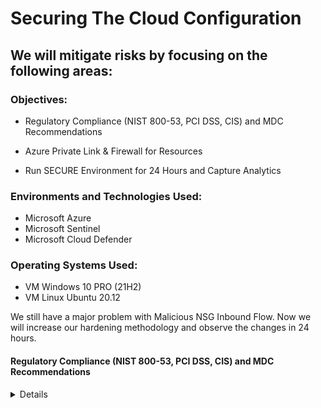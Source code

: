 # Securing The Cloud Configuration

## We will mitigate risks by focusing on the following areas: 

<div>

### Objectives: 

- Regulatory Compliance (NIST 800-53, PCI DSS, CIS) and MDC Recommendations

- Azure Private Link & Firewall for Resources

- Run SECURE Environment for 24 Hours and Capture Analytics

### Environments and Technologies Used:

- Microsoft Azure
- Microsoft Sentinel
- Microsoft Cloud Defender

### Operating Systems Used:

- VM Windows 10 PRO (21H2)
- VM Linux Ubuntu 20.12

We still have a major problem with  Malicious NSG Inbound Flow. Now we will increase our hardening methodology and observe the changes in 24 hours. 

#### Regulatory Compliance (NIST 800-53, PCI DSS, CIS) and MDC Recommendations 
<details close>

<div>

</summary>

Reminder: Check your Subscription’s Cost Analysis

#### Regulatory Compliance (NIST 800-53, PCI DSS, CIS) and MDC Recommendations

### Actions and Observations<b>

- Presently, the situation can be described as follows: 

<p align="center">
<img src="https://i.imgur.com/ovREihI.png" height="70%" width="70%" alt="Azure Free Account"/> 
</p>

- Navigate to the "Recommendations" section and strive to achieve a secure score of 100%

<p align="center">
<img src="https://i.imgur.com/9wCQsQL.png" height="70%" width="70%" alt="Azure Free Account"/> 
</p>

- Currently, my secure score is at 65%. Follow the recommended remediation steps provided by Azure to improve the score. 

- I will commence by implementing advanced DDos protection measures, while exercising discretion in revealing all details. Nonetheless, please take your time as Azure effortlessly guides you to the comprehensive spectrum of resources. 

<p align="center">
<img src="https://i.imgur.com/9YMSB33.png" height="70%" width="70%" alt="Azure Free Account"/> 
</p>

<p align="center">
<img src="https://i.imgur.com/IGI5X3q.png" height="70%" width="70%" alt="Azure Free Account"/> 
</p>

- In our upcoming laboratory session, we will thoroughly delve into crucial recommendations for fortifying our environment's security. Additionally, an upcoming project will exemplify the attainment of a near-perfect or 100% score. A thought-provoking query will be posed: "Is having a lab that achieves 100% security the ultimate security measure?"

- Let us now step into the conclusive phase of the Cloud SOC Projects.

<details close>

<div>

</summary>

### Azure Private Link & Firewall for Resources

![image](https://user-images.githubusercontent.com/109401839/235408787-7acc45e8-904f-4bfb-b4ec-7c6668f4453f.png)

### Goals for this lab:

- Conduct a comprehensive assessment of MDC Regulatory Compliance, ensuring both its availability and successful implementation.
- NIST 800-53 (Ref)
- We will proceed with the implementation of SC-7.

1. Establish Azure Private Link and Firewall configurations for your Azure Key Vault Instance.
> Please ensure that you utilize the identical region and Virtual Network (VNet) as the remaining virtual machines (VMs) in your environment. 

<p align="center">
<img src="https://i.imgur.com/woYCdmV.png" height="70%" width="70%" alt="Azure Free Account"/> 
</p>

1a. Within the Firewalls settings, we will deactivate public access. 
> Enable the exemption of trusted Microsoft services from this firewall's restrictions. 

- When you enable the Key Vault Firewall, you will have the option to permit trusted Microsoft services to bypass it. However, it is important to note that the trusted services list does not encompass every Azure service. For instance, Azure DevOps is not included in the trusted services list. This does not imply that services outside the trusted services list are untrusted or insecure. The trusted services list specifically includes services where Microsoft has full control over the code running on those services. Since users can write custom code in Azure services like Azure DevOps, Microsoft does not offer a blanket approval option for such services. Moreover, the inclusion of a service in the trusted services list does not guarantee its applicability in all scenarios.

1b. Set up the configuration for Private Endpoint connections.

- We will proceed with the creation of a private endpoint for our Azure Key Vault, following the steps outlined below.

<p align="center">
<img src="https://i.imgur.com/lpmq6cc.png" height="70%" width="70%" alt="Azure Free Account"/> 
</p>

<p align="center">
<img src="https://i.imgur.com/DaMlUur.png" height="70%" width="70%" alt="Azure Free Account"/> 
</p>

<p align="center">
<img src="https://i.imgur.com/xmtzXNq.png" height="70%" width="70%" alt="Azure Free Account"/> 
</p>

<p align="center">
<img src="https://i.imgur.com/aSBARrS.png" height="70%" width="70%" alt="Azure Free Account"/> 
</p>

<p align="center">
<img src="https://i.imgur.com/GUClCiI.png" height="70%" width="70%" alt="Azure Free Account"/> 
</p>
	
2. Set up the configuration of Azure Private Link and Firewall for your instance of Azure Storage Account.

2a. Deactivate public access and configure the endpoint for your Azure Storage Account instance. Repeat the aforementioned steps. 

<p align="center">
<img src="https://i.imgur.com/Q3w7BQ2.png" height="70%" width="70%" alt="Azure Free Account"/> 
</p>

<p align="center">
<img src="https://i.imgur.com/CCxbRzb.png" height="70%" width="70%" alt="Azure Free Account"/> 
</p>

2b. This process involves adjusting settings both in the network tab and the Settings -> Configuration section, specifically by disabling the "Allow Blob public access" option.

<p align="center">
<img src="https://i.imgur.com/SLQ6j4D.png" height="70%" width="70%" alt="Azure Free Account"/> 
</p>

> The DNS system will allocate a private IP address, and all resources will be resolved to this specific IP.

3. Engage in the observation of Network Watcher Topology.

<p align="center">
<img src="https://i.imgur.com/e9q43EV.png" height="70%" width="70%" alt="Azure Free Account"/> 
</p>

4. Examine the topology to observe the presence of private endpoints for both the Key Vault and Storage Account.

5. Access the "windows-vm" and verify the IP addresses assigned to your Key Vault and Storage Account instances.

5a. My keyvault address, ```akv-cyber-lab02.vault.azure.net``` 

<p align="center">
<img src="https://i.imgur.com/dEw0a3e.png" height="70%" width="70%" alt="Azure Free Account"/> 
</p>

- We can observe that the resolution is occurring successfully with a private IP address, indicating that our endpoint is functioning properly. This validation is not solely based on the IP address itself, but rather on the fact that it resolves to a private IP address within our designated subnet range. In the event that the resolution was not successful, we would need to troubleshoot the issue.

- Now, let's attempt the same procedure on our own host computer instead of the virtual machines. 

<p align="center">
<img src="https://i.imgur.com/7x5XG7G.png" height="70%" width="70%" alt="Azure Free Account"/> 
</p>

- We can successfully resolve it, revealing a public IP address; however, it is imperative to note that we do not possess accessibility to it. This distinction carries significant weight as my home computer is not connected to the Virtual Network (VNET) where the keyvault is situated. 

5b. The address of the storage account is represented as , ```https://sacyberlabb01.blob.core.windows.net/``` which is derived from the Blob service. As you may recall, we recently disabled this access to sever the connection between our services and the public web.

<p align="center">
<img src="https://i.imgur.com/NhX8NjS.png" height="70%" width="70%" alt="Azure Free Account"/> 
</p>

- Let's carry out this process on our host computer:

<p align="center">
<img src="https://i.imgur.com/1v9UZyE.png" height="70%" width="70%" alt="Azure Free Account"/> 
</p>

- Now, let's verify the functionality of the endpoint by executing this on the Azure computer:

<p align="center">
<img src="https://i.imgur.com/O0x3eaf.png" height="70%" width="70%" alt="Azure Free Account"/> 
</p

- Within our virtual machine (VM), we can observe that it resolves to a private IP address, indicating that it is in the same Virtual Network (VNet) as our storage account and private endpoint.

6. Create NSG & Attach to subnet

> Once created (I named mine NSG-Subnet) , head to Virtual Networks -> Enter the VNet -> Subnets -> Select default -> Add NSG-Subnet to NSG. -> Save. 

6a. Network Watcher Topology

![vivaldi_JWUR0sOCLh](https://user-images.githubusercontent.com/109401839/235415688-c1a3b912-8271-4e87-8ffe-5b7c0c26002a.png)

7. We satisfied most of NIST 800-53: SC-7 [Boundary Protection] 

- Just from doing the steps above we increased out Secure Score from 54% to 75% ! 

![vivaldi_kFYxmPzqwK](https://user-images.githubusercontent.com/109401839/235415879-fe17a567-1987-4afa-ad16-b4da996d0303.png)

- Somethings does take a few moments in Azure to update. Check the Regulatory Compliance section of Defender for Cloud, here we can see the status of everything. 

![vivaldi_gPgHNLFsaR](https://user-images.githubusercontent.com/109401839/235416092-7e1021be-6600-4fa7-8b6f-b6fc62b36858.png)

- We know everything is working properly, so I would not worry too much for this. It will take a moment to update.  Now lets wait 24 hours to capture our statisitcs. 

### Troubleshooting Methods:

> They should be private addresses, indicating the resources have been probably integrated into private VNet.

> If you see a public IP address, either it’s not done propagating yet, or it’s not configured correctly.

> Possible causes for this are your resources and VM are actually in different Virtual Networks, or something is just not setup right.

> The good news is, you don’t need to fix this for the rest of the lab, we are just trying to lock down the environment. 

> However, if you want to fix it, you can try deleting the Private Endpoints/config and trying again.

### Run SECURE Environment for 24 Hours and Capture Analytics
<details close>

<div>

</summary>

<div>

After 24 Hours of Locking - Down Environment: 

| Metric                   | Count
| ------------------------ | -----
| SecurityEvent            | 0 (-100%)
| Syslog                   | 0 (-100%)
| SecurityAlert            | 0 (-100%)
| SecurityIncident         | 0 (-100%)
| AzureNetworkAnalytics_CL | 0 (-100%)

![vivaldi_2ebSstcfdc](https://user-images.githubusercontent.com/109401839/235537587-a0c39f9c-3bea-4859-a736-80899a8ae56c.png)

![Linux SSH Auth Failure](https://user-images.githubusercontent.com/109401839/235539282-d6f0bfa4-0514-4288-b358-7ffa241b8f04.png)

![MySQL Authentication Failures](https://user-images.githubusercontent.com/109401839/235539283-b15bec27-f34e-405a-83f6-e4fa3ca38fd9.png)

![nsg-malicious-allowed-in](https://user-images.githubusercontent.com/109401839/235552956-1a1f4144-27a7-426a-bc1a-2970a6852d36.png)

![Windows RDP   SMB Authentication Failure](https://user-images.githubusercontent.com/109401839/235539287-8d7d8428-1d08-4ea4-8da0-fa8770a54aa3.png)

![vivaldi_IrVtpebi10](https://user-images.githubusercontent.com/109401839/235539351-10369664-4b30-4b7a-a220-00bdb7f83596.png)

<div>

Well, this series of projects in Microsoft Azure is finally at its conclusion.

Over time there will be updates and cleaning up. 

However, whoever is viewing this. 

I hope  you learned a lot because I have learned a lot. 

I started this project April 9th, 2023 and completed it May 1st, 2023.
Overall it took roughly two weeks to complete everything. 
Handling personal matters, took time away from this project.

Next project, which is optional, will be a Business Data Analysis project of project. 

![vivaldi_ZZiizg1fZY](https://user-images.githubusercontent.com/109401839/235540432-04a309b3-70db-4885-a61f-f7a14a2f16b2.png)

Thank you.
